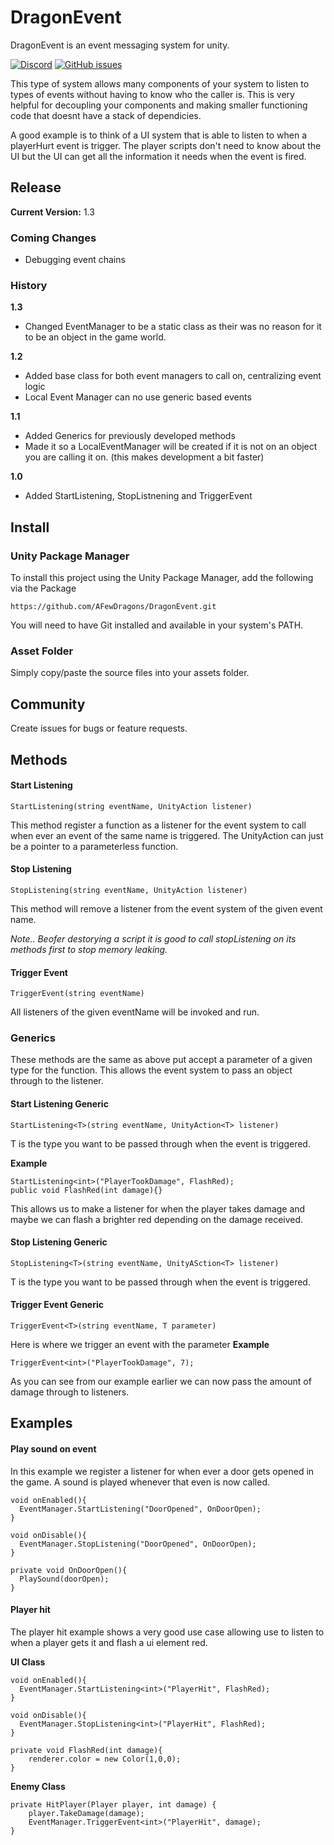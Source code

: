 # DragonEvent
DragonEvent is an event messaging system for unity.

[![Discord](https://img.shields.io/discord/686737735356252191.svg)](https://discord.gg/M7Gv6ER)
[![GitHub issues](https://img.shields.io/github/issues/AFewDragons/GlobalEvent.svg)](https://github.com/AFewDragons/DragonEvent/issues)

This type of system allows many components of your system to listen to types of events without having to know who the caller is. This is very helpful for decoupling your components and making smaller functioning code that doesnt have a stack of dependicies.

A good example is to think of a UI system that is able to listen to when a playerHurt event is trigger. The player scripts don't need to know about the UI but the UI can get all the information it needs when the event is fired.

## Release

**Current Version:** 1.3

### Coming Changes
- Debugging event chains

### History
**1.3**
- Changed EventManager to be a static class as their was no reason for it to be an object in the game world.

**1.2**
- Added base class for both event managers to call on, centralizing event logic
- Local Event Manager can no use generic based events

**1.1**
- Added Generics for previously developed methods
- Made it so a LocalEventManager will be created if it is not on an object you are calling it on. (this makes development a bit faster)

**1.0**
- Added StartListening, StopListnening and TriggerEvent

## Install

### Unity Package Manager

To install this project using the Unity Package Manager,
add the following via the Package 

```
https://github.com/AFewDragons/DragonEvent.git
```

You will need to have Git installed and available in your system's PATH.

### Asset Folder

Simply copy/paste the source files into your assets folder.

## Community

Create issues for bugs or feature requests.

## Methods



#### Start Listening
```
StartListening(string eventName, UnityAction listener)
```
This method register a function as a listener for the event system to call when ever an event of the same name is triggered.
The UnityAction can just be a pointer to a parameterless function.

#### Stop Listening
```
StopListening(string eventName, UnityAction listener)
```
This method will remove a listener from the event system of the given event name.

*Note.. Beofer destorying a script it is good to call stopListening on its methods first to stop memory leaking.*

#### Trigger Event
```
TriggerEvent(string eventName)
```
All listeners of the given eventName will be invoked and run.

### Generics
These methods are the same as above put accept a parameter of a given type for the function. This allows the event system to pass an object through to the listener.

#### Start Listening Generic
```
StartListening<T>(string eventName, UnityAction<T> listener)
```
T is the type you want to be passed through when the event is triggered. 

**Example**
```
StartListening<int>("PlayerTookDamage", FlashRed);
public void FlashRed(int damage){}
```

This allows us to make a listener for when the player takes damage and maybe we can flash a brighter red depending on the damage received.

#### Stop Listening Generic
```
StopListening<T>(string eventName, UnityASction<T> listener)
```
T is the type you want to be passed through when the event is triggered. 

#### Trigger Event Generic
```
TriggerEvent<T>(string eventName, T parameter)
```
Here is where we trigger an event with the parameter
**Example**
```
TriggerEvent<int>("PlayerTookDamage", 7);
```

As you can see from our example earlier we can now pass the amount of damage through to listeners.

## Examples

#### Play sound on event
In this example we register a listener for when ever a door gets opened in the game. A sound is played whenever that even is now called.
```
void onEnabled(){
  EventManager.StartListening("DoorOpened", OnDoorOpen);
}

void onDisable(){
  EventManager.StopListening("DoorOpened", OnDoorOpen);
}

private void OnDoorOpen(){
  PlaySound(doorOpen);
}
```

#### Player hit
The player hit example shows a very good use case allowing use to listen to when a player gets it and flash a ui element red.

**UI Class**
```
void onEnabled(){
  EventManager.StartListening<int>("PlayerHit", FlashRed);
}

void onDisable(){
  EventManager.StopListening<int>("PlayerHit", FlashRed);
}

private void FlashRed(int damage){
	renderer.color = new Color(1,0,0);
}
```

**Enemy Class**
```
private HitPlayer(Player player, int damage) {
	player.TakeDamage(damage);
	EventManager.TriggerEvent<int>("PlayerHit", damage);
}
```